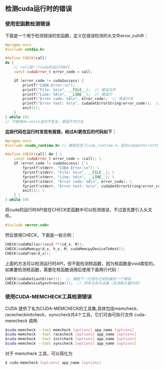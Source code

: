 ## 检测cuda运行时的错误

### 使用宏函数检测错误

下面是一个用于检测错误的宏函数，定义在错误检测的头文件error_cuh中：

```cpp
#pragma once
#include <stdio.h>

#define CHECK(call)
do {
    // call是一个cuda的运行时API
	const cudaError_t error_code = call;

	if (error_code != cudaSuccess) {
		printf("CUDA Error:\n");
		printf("File: %s\n", __FILE__);  // 错误文件
		printf("Line: %d\n", __LINE__);  // 错误行
		printf("Error code: %d\n", error_code);  // 错误代号
		printf("Error text: %s\n", cudaGetErrorString(error_code));  // 文字描述
		exit(1);
	}
} while (0)
// 不使用do-while语句不安全，原因不作讨论
```
**这段代码在运行时发现有报错，经过AI更改后的代码如下：**

```cpp
#pragma once
#include <cuda_runtime.h> // 确保包含了cuda_runtime.h，因为cudaGetErrorString在那里定义

#define CHECK(call) do { \
    const cudaError_t error_code = (call); \
    if (error_code != cudaSuccess) { \
        fprintf(stderr, "CUDA Error:\n"); \
        fprintf(stderr, "File: %s\n", __FILE__); \
        fprintf(stderr, "Line: %d\n", __LINE__); \
        fprintf(stderr, "Error code: %d\n", error_code); \
        fprintf(stderr, "Error text: %s\n", cudaGetErrorString(error_code)); \
        exit(1); \
    } \
} while (0)
```


将cuda的运行时API放在CHECK宏函数中可以检测错误，不过首先要引入头文件。

```cpp
#include <error.cuh>
```
然后使用CHECK，下面是一些示例：

```cpp
CHECK(cudaMalloc((void **)&d_x, M));
CHECK(cudaMemcpy(d_x, h_x, M, cudaMemcpyDeviceToHost));
CHECK(cudaFree(d_x));
```

上面的方法可以检测运行时API，但不能检测核函数，因为核函数是void类型的。如果要检测核函数，需要在核函数调用后使用下面两行代码：

```cpp
CHECK(cudaGetLastError());  // 捕捉下一行语句之前的最后一个错误
CHECK(cudaDeviceSynchronize());  // 同步主机与设备（会消耗大量时间）
```

### 使用CUDA-MEMCHECK工具检测错误

CUDA 提供了名为CUDA-MEMCHECK的工具集,具体包括memcheck、racecheckinitcheck、synccheck共4个工具。它们可由可执行文件 cuda-memcheck 调用:

```bash
$cuda-memcheck --tool memcheck [options] app_name [options]
$cuda-memcheck --tool racecheck [options] app_name [options]
$cuda-memcheck --tool initcheck [options] app_name [options]
$cuda-memcheck --tool synccheck [options] app_name [options]
```

对于 memcheck 工具，可以简化为
```bash
$ cuda-memcheck [options] app_name [options]
```